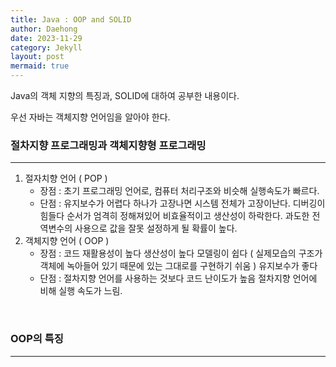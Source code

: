 ```yaml
---
title: Java : OOP and SOLID
author: Daehong
date: 2023-11-29
category: Jekyll
layout: post
mermaid: true
---
```


Java의 객체 지향의 특징과, SOLID에 대하여 공부한 내용이다.

우선 자바는 객체지향 언어임을 알아야 한다.


### 절차지향 프로그래밍과 객체지향형 프로그래밍
---------------------------------
1. 절자치향 언어 ( POP )
   - 장점 : 초기 프로그래밍 언어로, 컴퓨터 처리구조와 비슷해 실행속도가 빠르다.
   - 단점 : 유지보수가 어렵다
          하나가 고장나면 시스템 전체가 고장이난다.
          디버깅이 힘들다
          순서가 엄격히 정해져있어 비효율적이고 생산성이 하락한다.
          과도한 전역변수의 사용으로 값을 잘못 설정하게 될 확률이 높다.
2. 객체지향 언어 ( OOP )
   - 장점 : 코드 재활용성이 높다
           생산성이 높다
           모델링이 쉽다 ( 실제모습의 구조가 객체에 녹아들어 있기 때문에 있는 그대로를 구현하기 쉬움 )
           유지보수가 좋다
   - 단점 : 절차지향 언어를 사용하는 것보다 코드 난이도가 높음
           절차지향 언어에 비해 실행 속도가 느림.
		   
<br>

### OOP의 특징
------------




